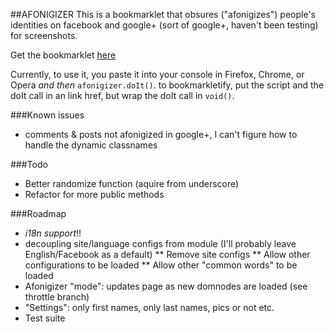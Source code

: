 ##AFONIGIZER
This is a bookmarklet that obsures ("afonigizes") people's identities on 
facebook and google+ (sort of google+, haven't been testing) for screenshots.

Get the bookmarklet [here](http://sequoia.github.com/afonigizer/)

Currently, to use it, you paste it into your console in Firefox, Chrome, or 
Opera *and then* ```afonigizer.doIt()```.  to bookmarkletify, put the script and the doIt call in an link href, but wrap the doIt call in ```void()```.

###Known issues
* comments & posts not afonigized in google+, I can't figure how to handle the
dynamic classnames

###Todo
* Better randomize function (aquire from underscore)
* Refactor for more public methods

###Roadmap
* *i18n support*!!
* decoupling site/language configs from module (I'll probably leave English/Facebook as a default)
** Remove site configs
** Allow other configurations to be loaded
** Allow other "common words" to be loaded
* Afonigizer "mode": updates page as new domnodes are loaded (see throttle branch)
* "Settings": only first names, only last names, pics or not etc.
* Test suite
